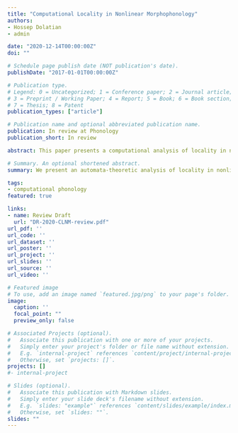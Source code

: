 ```yaml
---
title: "Computational Locality in Nonlinear Morphophonology"
authors:
- Hossep Dolatian
- admin

date: "2020-12-14T00:00:00Z"
doi: ""

# Schedule page publish date (NOT publication's date).
publishDate: "2017-01-01T00:00:00Z"

# Publication type.
# Legend: 0 = Uncategorized; 1 = Conference paper; 2 = Journal article;
# 3 = Preprint / Working Paper; 4 = Report; 5 = Book; 6 = Book section;
# 7 = Thesis; 8 = Patent
publication_types: ["article"]

# Publication name and optional abbreviated publication name.
publication: In review at Phonology
publication_short: In review

abstract: This paper presents a computational analysis of locality in nonlinear phonology and morphology. Most segmental phonology and concatenative morphology are computationally local and characterized by the class of Input Strictly Local functions. We generalize these functions to consider multiple inputs, i.e. Multi-Input Strictly Local. We implement this approach using multi-tape automata, and find that they elegantly characterize the bulk of nonlinear suprasegmental phonology and morphology. We demonstrate these results for both tonal phonology and template-filling patterns in root-and-pattern morphology. We show that locality is affected by some theoretical choices (directionality, tier-conflation), but not others (phonological content of templates). For prosodic morphology, nuanced representational choices can affect locality. The flexibility and precision given by the mathematical theory of formal languages provides precise discussion of the nuances of phonological and morphological complexity and substance in a theory-independent but rigorous way.

# Summary. An optional shortened abstract.
summary: We present an automata-theoretic analysis of locality in nonlinear phonology and morphology.

tags:
- computational phonology
featured: true

links:
- name: Review Draft
  url: "DR-2020-CLNM-review.pdf"
url_pdf: ''
url_code: ''
url_dataset: ''
url_poster: ''
url_project: ''
url_slides: ''
url_source: ''
url_video: ''

# Featured image
# To use, add an image named `featured.jpg/png` to your page's folder.
image:
  caption: ''
  focal_point: ""
  preview_only: false

# Associated Projects (optional).
#   Associate this publication with one or more of your projects.
#   Simply enter your project's folder or file name without extension.
#   E.g. `internal-project` references `content/project/internal-project/index.md`.
#   Otherwise, set `projects: []`.
projects: []
#- internal-project

# Slides (optional).
#   Associate this publication with Markdown slides.
#   Simply enter your slide deck's filename without extension.
#   E.g. `slides: "example"` references `content/slides/example/index.md`.
#   Otherwise, set `slides: ""`.
slides: ""
---
```

